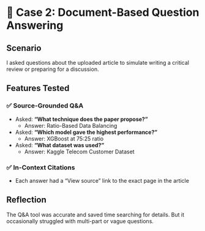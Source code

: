 # 🤖 Case 2: Document-Based Question Answering

## Scenario
I asked questions about the uploaded article to simulate writing a critical review or preparing for a discussion.

## Features Tested

### ✅ Source-Grounded Q&A
- Asked: **“What technique does the paper propose?”**
  - Answer: Ratio-Based Data Balancing
- Asked: **“Which model gave the highest performance?”**
  - Answer: XGBoost at 75:25 ratio
- Asked: **“What dataset was used?”**
  - Answer: Kaggle Telecom Customer Dataset

### ✅ In-Context Citations
- Each answer had a “View source” link to the exact page in the article

## Reflection
The Q&A tool was accurate and saved time searching for details. But it occasionally struggled with multi-part or vague questions.
